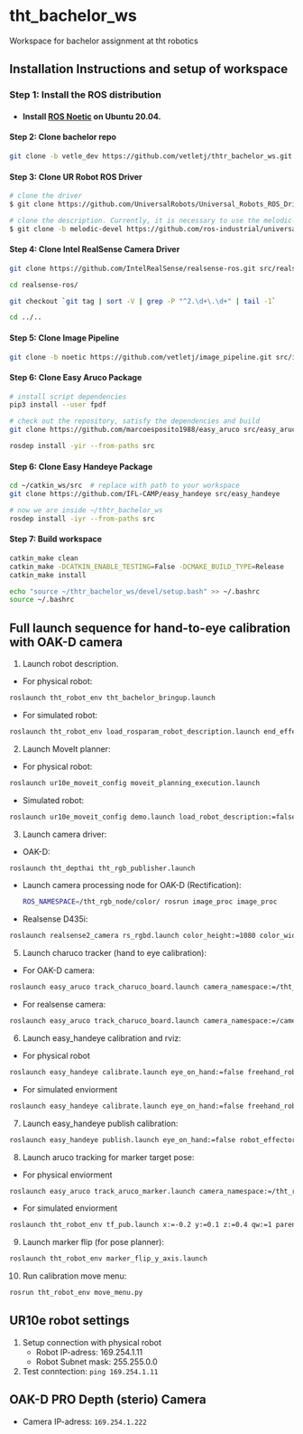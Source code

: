 # tht_bachelor_ws
Workspace for bachelor assignment at tht robotics

## Installation Instructions and setup of workspace
   ### Step 1: Install the ROS distribution
   - #### Install [ROS Noetic](http://wiki.ros.org/noetic/Installation/Ubuntu) on Ubuntu 20.04.
   #### Step 2: Clone bachelor repo   
```bash 
git clone -b vetle_dev https://github.com/vetletj/thtr_bachelor_ws.git
```
   #### Step 3: Clone UR Robot ROS Driver
```bash 
# clone the driver
$ git clone https://github.com/UniversalRobots/Universal_Robots_ROS_Driver.git src/Universal_Robots_ROS_Driver

# clone the description. Currently, it is necessary to use the melodic-devel branch.
$ git clone -b melodic-devel https://github.com/ros-industrial/universal_robot.git src/universal_robot
```
   #### Step 4: Clone Intel RealSense Camera Driver
```bash
git clone https://github.com/IntelRealSense/realsense-ros.git src/realsense-ros/

cd realsense-ros/

git checkout `git tag | sort -V | grep -P "^2.\d+\.\d+" | tail -1`

cd ../..
```
   #### Step 5: Clone Image Pipeline
```bash
git clone -b noetic https://github.com/vetletj/image_pipeline.git src/image_pipeline/
```
   #### Step 6: Clone Easy Aruco Package
```bash
# install script dependencies
pip3 install --user fpdf

# check out the repository, satisfy the dependencies and build
git clone https://github.com/marcoesposito1988/easy_aruco src/easy_aruco/

rosdep install -yir --from-paths src
```
   #### Step 6: Clone Easy Handeye Package
```bash
cd ~/catkin_ws/src  # replace with path to your workspace
git clone https://github.com/IFL-CAMP/easy_handeye src/easy_handeye

# now we are inside ~/thtr_bachelor_ws
rosdep install -iyr --from-paths src
```
   #### Step 7: Build workspace
   ```bash
  catkin_make clean
  catkin_make -DCATKIN_ENABLE_TESTING=False -DCMAKE_BUILD_TYPE=Release
  catkin_make install
  ```

  ```bash
  echo "source ~/thtr_bachelor_ws/devel/setup.bash" >> ~/.bashrc
  source ~/.bashrc
  ```


## Full launch sequence for hand-to-eye calibration with OAK-D camera
1. Launch robot description.
* For physical robot:
```bash 
roslaunch tht_robot_env tht_bachelor_bringup.launch
```
* For simulated robot:
```bash 
roslaunch tht_robot_env load_rosparam_robot_description.launch end_effector_type:=1
```
2. Launch MoveIt planner:
* For physical robot:
```bash 
roslaunch ur10e_moveit_config moveit_planning_execution.launch
```
* Simulated robot:
```bash 
roslaunch ur10e_moveit_config demo.launch load_robot_description:=false
```
3. Launch camera driver:
* OAK-D: 
```bash 
roslaunch tht_depthai tht_rgb_publisher.launch
```
* Launch camera processing node for OAK-D (Rectification): 
    ```bash
    ROS_NAMESPACE=/tht_rgb_node/color/ rosrun image_proc image_proc
    ```
* Realsense D435i:
```bash 
roslaunch realsense2_camera rs_rgbd.launch color_height:=1080 color_width:=1920 color_fps:=30 publish_tf:=false
```
5. Launch charuco tracker (hand to eye calibration):
* For OAK-D camera: 
```bash
roslaunch easy_aruco track_charuco_board.launch camera_namespace:=/tht_rgb_node/color/ camera_frame:=OAK_camera_rot dictionary:=DICT_6X6_250 square_number_x:=7 square_number_y:=9 square_size:=0.024 marker_size:=0.016
```
* For realsense camera:
```bash
roslaunch easy_aruco track_charuco_board.launch camera_namespace:=/camera/color camera_frame:=OAK_camera_rot dictionary:=DICT_6X6_250 square_number_x:=7 square_number_y:=9 square_size:=0.024 marker_size:=0.016
```
6. Launch easy_handeye calibration and rviz:
* For physical robot
```bash 
roslaunch easy_handeye calibrate.launch eye_on_hand:=false freehand_robot_movement:=false robot_effector_frame:=calib_board tracking_base_frame:=OAK_camera_rot tracking_marker_frame:=board publish_dummy:=false start_rviz:=false
```
* For simulated enviorment
```bash 
roslaunch easy_handeye calibrate.launch eye_on_hand:=false freehand_robot_movement:=false robot_base_frame:=world robot_effector_frame:=end_effector_1 tracking_base_frame:=OAK_camera_rot tracking_marker_frame:=target_marker publish_dummy:=false start_rviz:=false
```
7. Launch easy_handeye publish calibration:
```bash 
roslaunch easy_handeye publish.launch eye_on_hand:=false robot_effector_frame:=end_effector_1 robot_base_frame:=world tracking_base_frame:=OAK_camera_rot calibration_file:=/home/thtstation1/.ros/easy_handeye/easy_handeye_eye_on_base.yam
```
8. Launch aruco tracking for marker target pose:
* For physical enviorment
```bash 
roslaunch easy_aruco track_aruco_marker.launch camera_namespace:=/tht_rgb_node/color camera_frame:=OAK_camera_rot dictionary:=DICT_6X6_250 marker_size:=0.1
```
* For simulated enviorment
```bash 
roslaunch tht_robot_env tf_pub.launch x:=-0.2 y:=0.1 z:=0.4 qw:=1 parent_frame_id:=OAK_camera child_frame_id:=target_marker
```
9. Launch marker flip (for pose planner):
```bash 
roslaunch tht_robot_env marker_flip_y_axis.launch 
```
10. Run calibration move menu:
```bash 
rosrun tht_robot_env move_menu.py
```

## UR10e robot settings
1. Setup connection with physical robot
    * Robot IP-adress: 169.254.1.11
    * Robot Subnet mask: 255.255.0.0
2. Test conntection: `ping 169.254.1.11`

## OAK-D PRO Depth (sterio) Camera
* Camera IP-adress: `169.254.1.222`
